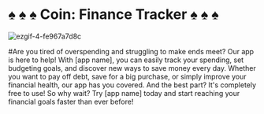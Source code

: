 # ♠️ ♠️ ♠️ Coin: Finance Tracker ♠️ ♠️ ♠️ 




![ezgif-4-fe967a7d8c](https://im4.ezgif.com/tmp/ezgif-4-fe967a7d8c.gif)


#Are you tired of overspending and struggling to make ends meet? Our app is here to help! With [app name], you can easily track your spending, set budgeting goals, and discover new ways to save money every day. Whether you want to pay off debt, save for a big purchase, or simply improve your financial health, our app has you covered. And the best part? It's completely free to use! So why wait? Try [app name] today and start reaching your financial goals faster than ever before!

